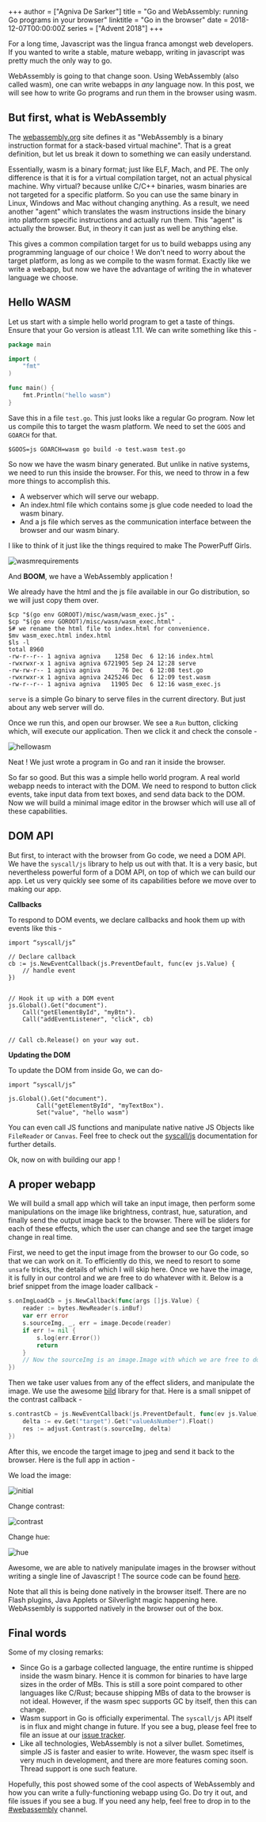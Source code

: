 +++
author = ["Agniva De Sarker"]
title = "Go and WebAssembly: running Go programs in your browser"
linktitle = "Go in the browser"
date = 2018-12-07T00:00:00Z
series = ["Advent 2018"]
+++

For a long time, Javascript was the lingua franca amongst web developers. If you wanted to write a stable, mature webapp, writing in javascript was pretty much the only way to go.

WebAssembly is going to that change soon. Using WebAssembly (also called wasm), one can write webapps in _any_ language now. In this post, we will see how to write Go programs and run them in the browser using wasm.

## But first, what is WebAssembly

The [webassembly.org](https://webassembly.org/) site defines it as "WebAssembly is a binary instruction format for a stack-based virtual machine". That is a great definition, but let us break it down to something we can easily understand.

Essentially, wasm is a binary format; just like ELF, Mach, and PE. The only difference is that it is for a virtual compilation target, not an actual physical machine. Why virtual? because unlike C/C++ binaries, wasm binaries are not targeted for a specific platform. So you can use the same binary in Linux, Windows and Mac without changing anything. As a result, we need another "agent" which translates the wasm instructions inside the binary into platform specific instructions and actually run them. This "agent" is actually the browser. But, in theory it can just as well be anything else.

This gives a common compilation target for us to build webapps using any programming language of our choice ! We don't need to worry about the target platform, as long as we compile to the wasm format. Exactly like we write a webapp, but now we have the advantage of writing the in whatever language we choose.

## Hello WASM

Let us start with a simple hello world program to get a taste of things. Ensure that your Go version is atleast 1.11. We can write something like this -

```go
package main

import (
	"fmt"
)

func main() {
	fmt.Println("hello wasm")
}
```

Save this in a file `test.go`. This just looks like a regular Go program. Now let us compile this to target the wasm platform. We need to set the `GOOS` and `GOARCH` for that.

`$GOOS=js GOARCH=wasm go build -o test.wasm test.go`

So now we have the wasm binary generated. But unlike in native systems, we need to run this inside the browser. For this, we need to throw in a few more things to accomplish this.

- A webserver which will serve our webapp.
- An index.html file which contains some js glue code needed to load the wasm binary.
- And a js file which serves as the communication interface between the browser and our wasm binary.

I like to think of it just like the things required to make The PowerPuff Girls.

![wasmrequirements](/postimages/advent-2018/go-in-the-browser/powerpuff.jpg)

And **BOOM**, we have a WebAssembly application !

We already have the html and the js file available in our Go distribution, so we will just copy them over.

```
$cp "$(go env GOROOT)/misc/wasm/wasm_exec.js" .
$cp "$(go env GOROOT)/misc/wasm/wasm_exec.html" .
$# we rename the html file to index.html for convenience.
$mv wasm_exec.html index.html
$ls -l
total 8960
-rw-r--r-- 1 agniva agniva    1258 Dec  6 12:16 index.html
-rwxrwxr-x 1 agniva agniva 6721905 Sep 24 12:28 serve
-rw-rw-r-- 1 agniva agniva      76 Dec  6 12:08 test.go
-rwxrwxr-x 1 agniva agniva 2425246 Dec  6 12:09 test.wasm
-rw-r--r-- 1 agniva agniva   11905 Dec  6 12:16 wasm_exec.js
```

`serve` is a simple Go binary to serve files in the current directory. But just about any web server will do.

Once we run this, and open our browser. We see a `Run` button, clicking which, will execute our application. Then we click it and check the console -

![hellowasm](/postimages/advent-2018/go-in-the-browser/hellowasm.png)

Neat ! We just wrote a program in Go and ran it inside the browser.

So far so good. But this was a simple hello world program. A real world webapp needs to interact with the DOM. We need to respond to button click events, take input data from text boxes, and send data back to the DOM. Now we will build a minimal image editor in the browser which will use all of these capabilities.

## DOM API

But first, to interact with the browser from Go code, we need a DOM API. We have the `syscall/js` library to help us out with that. It is a very basic, but nevertheless powerful form of a DOM API, on top of which we can build our app. Let us very quickly see some of its capabilities before we move over to making our app.

**Callbacks**

To respond to DOM events, we declare callbacks and hook them up with events like this -

```
import “syscall/js”

// Declare callback
cb := js.NewEventCallback(js.PreventDefault, func(ev js.Value) {
	// handle event
})


// Hook it up with a DOM event
js.Global().Get("document").
	Call("getElementById", "myBtn").
	Call("addEventListener", "click", cb)


// Call cb.Release() on your way out.
```

**Updating the DOM**

To update the DOM from inside Go, we can do-

```
import “syscall/js”

js.Global().Get("document").
		Call("getElementById", "myTextBox").
		Set("value", "hello wasm")
```

You can even call JS functions and manipulate native native JS Objects like `FileReader` or `Canvas`. Feel free to check out the [syscall/js](https://golang.org/pkg/syscall/js/) documentation for further details.

Ok, now on with building our app !

## A proper webapp

We will build a small app which will take an input image, then perform some manipulations on the image like brightness, contrast, hue, saturation, and finally send the output image back to the browser. There will be sliders for each of these effects, which the user can change and see the target image change in real time.

First, we need to get the input image from the browser to our Go code, so that we can work on it. To efficiently do this, we need to resort to some `unsafe` tricks, the details of which I will skip here. Once we have the image, it is fully in our control and we are free to do whatever with it. Below is a brief snippet from the image loader callback -

```go
s.onImgLoadCb = js.NewCallback(func(args []js.Value) {
	reader := bytes.NewReader(s.inBuf)
	var err error
	s.sourceImg, _, err = image.Decode(reader)
	if err != nil {
		s.log(err.Error())
		return
	}
	// Now the sourceImg is an image.Image with which we are free to do anything !
})
```

Then we take user values from any of the effect sliders, and manipulate the image. We use the awesome [bild](https://github.com/anthonynsimon/bild) library for that. Here is a small snippet of the contrast callback -

```go
s.contrastCb = js.NewEventCallback(js.PreventDefault, func(ev js.Value) {
	delta := ev.Get("target").Get("valueAsNumber").Float()
	res := adjust.Contrast(s.sourceImg, delta)
})
```

After this, we encode the target image to jpeg and send it back to the browser. Here is the full app in action -

We load the image:

![initial](/postimages/advent-2018/go-in-the-browser/initial.png)

Change contrast:

![contrast](/postimages/advent-2018/go-in-the-browser/contrast.png)

Change hue:

![hue](/postimages/advent-2018/go-in-the-browser/hue.png)

Awesome, we are able to natively manipulate images in the browser without writing a single line of Javascript ! The source code can be found [here](https://github.com/agnivade/shimmer).

Note that all this is being done natively in the browser itself. There are no Flash plugins, Java Applets or Silverlight magic happening here. WebAssembly is supported natively in the browser out of the box.

## Final words

Some of my closing remarks:

- Since Go is a garbage collected language, the entire runtime is shipped inside the wasm binary. Hence it is common for binaries to have large sizes in the order of MBs. This is still a sore point compared to other languages like C/Rust; because shipping MBs of data to the browser is not ideal. However, if the wasm spec supports GC by itself, then this can change.
- Wasm support in Go is officially experimental. The `syscall/js` API itself is in flux and might change in future. If you see a bug, please feel free to file an issue at our [issue tracker](https://github.com/golang/go/issues).
- Like all technologies, WebAssembly is not a silver bullet. Sometimes, simple JS is faster and easier to write. However, the wasm spec itself is very much in development, and there are more features coming soon. Thread support is one such feature.

Hopefully, this post showed some of the cool aspects of WebAssembly and how you can write a fully-functioning webapp using Go. Do try it out, and file issues if you see a bug. If you need any help, feel free to drop in to the [#webassembly](https://gophers.slack.com/) channel.
